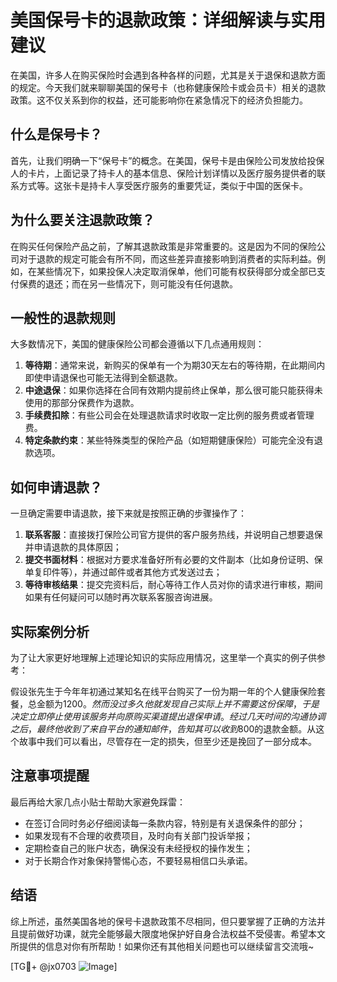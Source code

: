 # 美国保号卡的退款政策：详细解读与实用建议

在美国，许多人在购买保险时会遇到各种各样的问题，尤其是关于退保和退款方面的规定。今天我们就来聊聊美国的保号卡（也称健康保险卡或会员卡）相关的退款政策。这不仅关系到你的权益，还可能影响你在紧急情况下的经济负担能力。

## 什么是保号卡？

首先，让我们明确一下“保号卡”的概念。在美国，保号卡是由保险公司发放给投保人的卡片，上面记录了持卡人的基本信息、保险计划详情以及医疗服务提供者的联系方式等。这张卡是持卡人享受医疗服务的重要凭证，类似于中国的医保卡。

## 为什么要关注退款政策？

在购买任何保险产品之前，了解其退款政策是非常重要的。这是因为不同的保险公司对于退款的规定可能会有所不同，而这些差异直接影响到消费者的实际利益。例如，在某些情况下，如果投保人决定取消保单，他们可能有权获得部分或全部已支付保费的退还；而在另一些情况下，则可能没有任何退款。

## 一般性的退款规则

大多数情况下，美国的健康保险公司都会遵循以下几点通用规则：

1. **等待期**：通常来说，新购买的保单有一个为期30天左右的等待期，在此期间内即使申请退保也可能无法得到全额退款。
2. **中途退保**：如果你选择在合同有效期内提前终止保单，那么很可能只能获得未使用的那部分保费作为退款。
3. **手续费扣除**：有些公司会在处理退款请求时收取一定比例的服务费或者管理费。
4. **特定条款约束**：某些特殊类型的保险产品（如短期健康保险）可能完全没有退款选项。

## 如何申请退款？

一旦确定需要申请退款，接下来就是按照正确的步骤操作了：

1. **联系客服**：直接拨打保险公司官方提供的客户服务热线，并说明自己想要退保并申请退款的具体原因；
2. **提交书面材料**：根据对方要求准备好所有必要的文件副本（比如身份证明、保单复印件等），并通过邮件或者其他方式发送过去；
3. **等待审核结果**：提交完资料后，耐心等待工作人员对你的请求进行审核，期间如果有任何疑问可以随时再次联系客服咨询进展。

## 实际案例分析

为了让大家更好地理解上述理论知识的实际应用情况，这里举一个真实的例子供参考：

假设张先生于今年年初通过某知名在线平台购买了一份为期一年的个人健康保险套餐，总金额为$1200。然而没过多久他就发现自己实际上并不需要这份保障，于是决定立即停止使用该服务并向原购买渠道提出退保申请。经过几天时间的沟通协调之后，最终他收到了来自平台的通知邮件，告知其可以收到$800的退款金额。从这个故事中我们可以看出，尽管存在一定的损失，但至少还是挽回了一部分成本。

## 注意事项提醒

最后再给大家几点小贴士帮助大家避免踩雷：

- 在签订合同时务必仔细阅读每一条款内容，特别是有关退保条件的部分；
- 如果发现有不合理的收费项目，及时向有关部门投诉举报；
- 定期检查自己的账户状态，确保没有未经授权的操作发生；
- 对于长期合作对象保持警惕心态，不要轻易相信口头承诺。

## 结语

综上所述，虽然美国各地的保号卡退款政策不尽相同，但只要掌握了正确的方法并且提前做好功课，就完全能够最大限度地保护好自身合法权益不受侵害。希望本文所提供的信息对你有所帮助！如果你还有其他相关问题也可以继续留言交流哦~

[TG💪+ @jx0703 ![Image](https://github.com/user-attachments/assets/dbca1d08-cadb-493c-b0ec-ad6f7a83f270)]